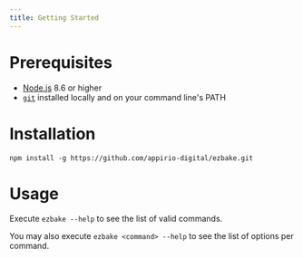 ```yaml
---
title: Getting Started
---
```


# Prerequisites

* [Node.js](https://nodejs.org) 8.6 or higher
* [`git`](https://git-scm.com/) installed locally and on your command line's PATH

# Installation

`npm install -g https://github.com/appirio-digital/ezbake.git`

# Usage

Execute `ezbake --help` to see the list of valid commands.

You may also execute `ezbake <command> --help` to see the list of options per command.